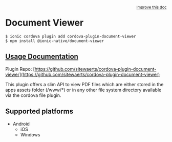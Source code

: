 <a style="float:right;font-size:12px;" href="http://github.com/ionic-team/ionic-native/edit/master/src/@ionic-native/plugins/document-viewer/index.ts#L29">
  Improve this doc
</a>

# Document Viewer

```
$ ionic cordova plugin add cordova-plugin-document-viewer
$ npm install @ionic-native/document-viewer
```

## [Usage Documentation](https://ionicframework.com/docs/native/document-viewer/)

Plugin Repo: [https://github.com/sitewaerts/cordova-plugin-document-viewer](https://github.com/sitewaerts/cordova-plugin-document-viewer)

This plugin offers a slim API to view PDF files which are either stored in the apps assets folder (/www/*) or in any other file system directory available via the cordova file plugin.

## Supported platforms

- Android
  - iOS
  - Windows
  


